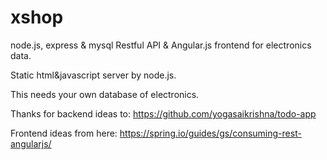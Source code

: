 # xshop
node.js, express &amp; mysql Restful API & Angular.js frontend for electronics data.

Static html&javascript server by node.js.

This needs your own database of electronics.

Thanks for backend ideas to: https://github.com/yogasaikrishna/todo-app

Frontend ideas from here: https://spring.io/guides/gs/consuming-rest-angularjs/

